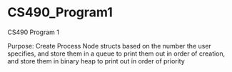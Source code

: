 # CS490_Program1
CS490 Program 1

Purpose: Create Process Node structs based on
the number the user specifies, and store them
in a queue to print them out in order of creation,
and store them in binary heap to print out in
order of priority 
